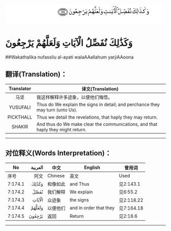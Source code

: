 ![007:174](images/007_174.gif)

# وَكَذَٰلِكَ نُفَصِّلُ الْآيَاتِ وَلَعَلَّهُمْ يَرْجِعُونَ 

##Wakathalika nufassilu al-ayati walaAAallahum yarjiAAoona 

## 翻译(Translation)：

| Translator | 译文(Translation)                                            |
| :--------: | ------------------------------------------------------------ |
|    马坚    | 我这样解释许多迹象，以便他们悔悟。                           |
|  YUSUFALI  | Thus do We explain the signs in detail; and perchance they may turn (unto Us). |
| PICKTHALL  | Thus we detail the revelations, that haply they may return.  |
|   SHAKIR   | And thus do We make clear the communications, and that haply they might return. |

---

## 对位释义(Words Interpretation)：

| No   | العربية | 中文    | English | 曾用词 |
| ---- | ------: | ------- | ------- | ------ |
| 序号 |    阿文 | Chinese | 英文    | Used   |
| 7:174.1 | وَكَذَٰلِكَ  | 和像如此 | and Thus               | 见2:143.1  |
| 7:174.2 | نُفَصِّلُ   | 我们解释 | We explain             | 见6:55.2   |
| 7:174.3 | الْآيَاتِ | 众迹象   | the signs              | 见2:118.22 |
| 7:174.4 | وَلَعَلَّهُمْ | 以便他们 | and in order that they | 见7:164.18 |
| 7:174.5 | يَرْجِعُونَ | 返回     | Return                 | 见2:18.6   |

---